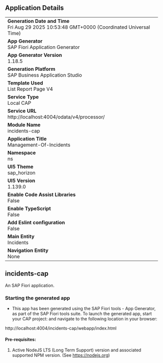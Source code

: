 ## Application Details
|               |
| ------------- |
|**Generation Date and Time**<br>Fri Aug 29 2025 10:53:48 GMT+0000 (Coordinated Universal Time)|
|**App Generator**<br>SAP Fiori Application Generator|
|**App Generator Version**<br>1.18.5|
|**Generation Platform**<br>SAP Business Application Studio|
|**Template Used**<br>List Report Page V4|
|**Service Type**<br>Local CAP|
|**Service URL**<br>http://localhost:4004/odata/v4/processor/|
|**Module Name**<br>incidents-cap|
|**Application Title**<br>Management-Of-Incidents|
|**Namespace**<br>ns|
|**UI5 Theme**<br>sap_horizon|
|**UI5 Version**<br>1.139.0|
|**Enable Code Assist Libraries**<br>False|
|**Enable TypeScript**<br>False|
|**Add Eslint configuration**<br>False|
|**Main Entity**<br>Incidents|
|**Navigation Entity**<br>None|

## incidents-cap

An SAP Fiori application.

### Starting the generated app

-   This app has been generated using the SAP Fiori tools - App Generator, as part of the SAP Fiori tools suite.  To launch the generated app, start your CAP project:  and navigate to the following location in your browser:

http://localhost:4004/incidents-cap/webapp/index.html

#### Pre-requisites:

1. Active NodeJS LTS (Long Term Support) version and associated supported NPM version.  (See https://nodejs.org)


